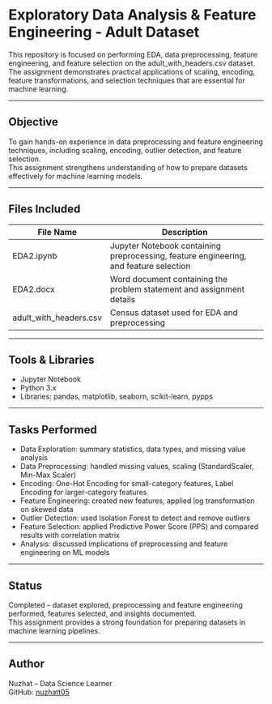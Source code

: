 # Exploratory Data Analysis & Feature Engineering - Adult Dataset

This repository is focused on performing EDA, data preprocessing, feature engineering, and feature selection on the adult_with_headers.csv dataset.  
The assignment demonstrates practical applications of scaling, encoding, feature transformations, and selection techniques that are essential for machine learning.

---

## Objective
To gain hands-on experience in data preprocessing and feature engineering techniques, including scaling, encoding, outlier detection, and feature selection.  
This assignment strengthens understanding of how to prepare datasets effectively for machine learning models.

---

## Files Included

| File Name                | Description |
| ------------------------- | ------------------------------------------------------------ |
| EDA2.ipynb                | Jupyter Notebook containing preprocessing, feature engineering, and feature selection |
| EDA2.docx                 | Word document containing the problem statement and assignment details |
| adult_with_headers.csv     | Census dataset used for EDA and preprocessing |

---

## Tools & Libraries
* Jupyter Notebook  
* Python 3.x  
* Libraries: pandas,  matplotlib, seaborn, scikit-learn, pypps 

---

## Tasks Performed
* Data Exploration: summary statistics, data types, and missing value analysis  
* Data Preprocessing: handled missing values, scaling (StandardScaler, Min-Max Scaler)  
* Encoding: One-Hot Encoding for small-category features, Label Encoding for larger-category features  
* Feature Engineering: created new features, applied log transformation on skewed data  
* Outlier Detection: used Isolation Forest to detect and remove outliers  
* Feature Selection: applied Predictive Power Score (PPS) and compared results with correlation matrix  
* Analysis: discussed implications of preprocessing and feature engineering on ML models  

---

## Status
Completed – dataset explored, preprocessing and feature engineering performed, features selected, and insights documented.  
This assignment provides a strong foundation for preparing datasets in machine learning pipelines.

---

## Author
Nuzhat – Data Science Learner  
GitHub: [nuzhatt05](https://github.com/nuzhatt05)
